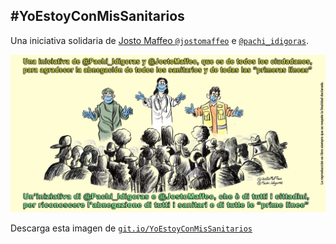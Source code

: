 ## #YoEstoyConMisSanitarios

Una iniciativa solidaria de [Josto Maffeo `@jostomaffeo`](https://twitter.com/JostoMaffeo) e [`@pachi_idigoras`](https://twitter.com/pachi_idigoras).

![#YoEstoyConMisSanitarios](YoEstoyConMisSanitarios.jpg)

Descarga esta imagen de [`git.io/YoEstoyConMisSanitarios`](https://git.io/YoEstoyConMisSanitarios)

